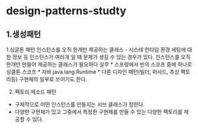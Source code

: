 # design-patterns-studty
<h2>1.생성패턴</h2>
1.싱글톤 패턴
인스턴스를 오직 한개만 제공하는 클래스 
- 시스테 런타임 환경 세팅에 대한 정보 등 인스턴스가 여러개 일 때 문제가 생길 수 있는 경우가 있다. 인스턴스를 오직 한개만 만들어 제공하는 클래스가 필요하다
실무
* 스프링에서 빈의 스코프 중에 하나로 싱클톤 스코프
* 자바 java.lang.Runtime
* 다른 디자인 패턴(빌더, 퍼사드, 추상 팩토리등) 구현체의 일부로 쓰이기도 한다.
 
 
2. 팩토리 메소드 패턴 
- 구체적으로 어떤 인스턴스를 만들지는 서브 클래스가 정한다.
- 다양한 구현체가 있고 그중에서 특정한 구현제를 만들 수 있는 다양한 팩토리를 제공할 수 있다.
